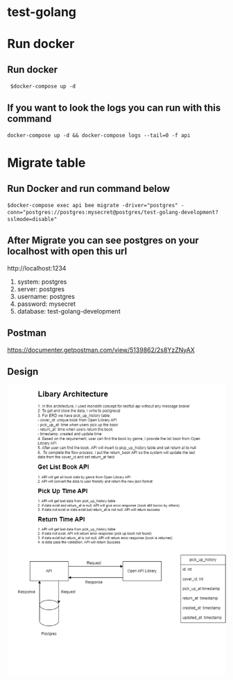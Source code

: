 # test-golang

# Run docker

## Run docker

```
 $docker-compose up -d
```

## If you want to look the logs you can run with this command

```
docker-compose up -d && docker-compose logs --tail=0 -f api
```

# Migrate table

## Run Docker and run command below

```
$docker-compose exec api bee migrate -driver="postgres" -conn="postgres://postgres:mysecret@postgres/test-golang-development?sslmode=disable"
```

## After Migrate you can see postgres on your localhost with open this url

http://localhost:1234

1. system: postgres
2. server: postgres
3. username: postgres
4. password: mysecret
5. database: test-golang-development

## Postman

https://documenter.getpostman.com/view/5139862/2s8YzZNyAX

## Design

![Alt text](/design/test-golang1.png)
